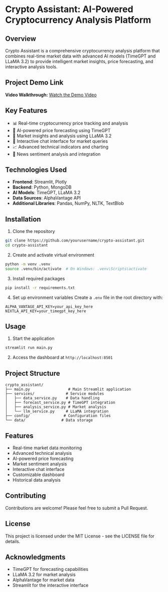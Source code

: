 # Crypto Assistant: AI-Powered Cryptocurrency Analysis Platform

## Overview

Crypto Assistant is a comprehensive cryptocurrency analysis platform that combines real-time market data with advanced AI models (TimeGPT and LLaMA 3.2) to provide intelligent market insights, price forecasting, and interactive analysis tools.

## Project Demo Link

**Video Walkthrough:** [Watch the Demo Video](https://youtu.be/kBMPZk--sE0)

## Key Features

- 📊 Real-time cryptocurrency price tracking and analysis
- 🤖 AI-powered price forecasting using TimeGPT
- 🧠 Market insights and analysis using LLaMA 3.2
- 💬 Interactive chat interface for market queries
- 📈 Advanced technical indicators and charting
- 📰 News sentiment analysis and integration

## Technologies Used

- **Frontend**: Streamlit, Plotly
- **Backend**: Python, MongoDB
- **AI Models**: TimeGPT, LLaMA 3.2
- **Data Sources**: AlphaVantage API
- **Additional Libraries**: Pandas, NumPy, NLTK, TextBlob

## Installation

1. Clone the repository

```bash
git clone https://github.com/yourusername/crypto-assistant.git
cd crypto-assistant
```

2. Create and activate virtual environment

```bash
python -m venv .venv
source .venv/bin/activate  # On Windows: .venv\Scripts\activate
```

3. Install required packages

```bash
pip install -r requirements.txt
```

4. Set up environment variables
   Create a `.env` file in the root directory with:

```
ALPHA_VANTAGE_API_KEY=your_api_key_here
NIXTLA_API_KEY=your_timegpt_key_here
```

## Usage

1. Start the application

```bash
streamlit run main.py
```

2. Access the dashboard at `http://localhost:8501`

## Project Structure

```
crypto_assistant/
├── main.py                 # Main Streamlit application
├── services/              # Service modules
│   ├── data_service.py    # Data handling
│   ├── forecast_service.py # TimeGPT integration
│   ├── analysis_service.py # Market analysis
│   └── llm_service.py     # LLaMA integration
├── config/               # Configuration files
└── data/                # Data storage
```

## Features

- Real-time market data monitoring
- Advanced technical analysis
- AI-powered price forecasting
- Market sentiment analysis
- Interactive chat interface
- Customizable dashboard
- Historical data analysis

## Contributing

Contributions are welcome! Please feel free to submit a Pull Request.

## License

This project is licensed under the MIT License - see the LICENSE file for details.

## Acknowledgments

- TimeGPT for forecasting capabilities
- LLaMA 3.2 for market analysis
- AlphaVantage for market data
- Streamlit for the interactive interface
